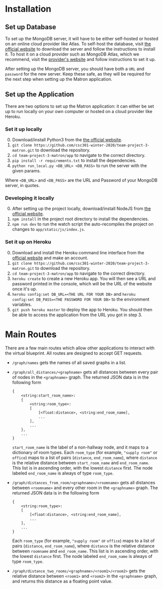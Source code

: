 # Installation

## Set up Database

To set up the MongoDB server, it will have to be either self-hosted or hosted on an online cloud provider like Atlas. 
To self-host the database, visit [the official website](https://www.mongodb.com/download-center/community) to download the server and follow the instructions to install it.
To host it on a cloud provider such as MongoDB Atlas, which we recommend, visit the [provider's website](https://www.mongodb.com/download-center/cloud) and follow instructions to set it up.

After setting up the MongoDB server, you should have both a `URL` and `password` for the new server. Keep these safe, as they will be required for the next step when setting up the Matron application.

## Set up the Application

There are two options to set up the Matron application: it can either be set up to run locally on your own computer or hosted on a cloud provider like Heroku.

### Set it up locally

0. Download/install Python3 from the [the official website](https://www.python.org/downloads/).
1. `git clone https://github.com/csc301-winter-2020/team-project-3-matron.git` to download the repository.
2. `cd team-project-3-matron/app` to navigate to the correct directory.
3. `pip install -r requirements.txt` to install the dependencies.
4. `python run_local.py <DB_URL> <DB_PASS>` to run the server with the given params.

Where `<DB_URL>` and `<DB_PASS>` are the URL and Password of your MongoDB server, in quotes.

<!--
1. Download the project from the repository either by downloading as a zip or running `git clone https://github.com/csc301-winter-2020/team-project-3-matron.git` from the command line

2. Ensure you have the latest version of Python installed. It can be downloaded from [the official website](https://www.python.org/downloads/).

3. Add two environment variables to your system

    1. Set the `DB_URL` variable to the URL of your MongoDB server from the previous section
    
    2. Set the `DB_PASS` variable to the password of of your MongoDB server from the previous section

4. Navigate to the project folder and then, from the command line, run `pip install -r requirements.txt` to install the Python dependencies needed to run the project.

5. From the command line, run `python ./app/main.py` to start the server. It can then be accessed from your web browser by navigating to `localhost:80`
-->

### Developing it locally

0. After setting up the project locally, download/install NodeJS from [the official website](https://nodejs.org/en/).
1. `npm install` in the project root directory to install the dependencies.
2. `npm run dev` to run the watch script the auto-recompiles the project on changes to `app/static/js/index.js`.

### Set it up on Heroku

0. Download and install the Heroku command line interface from the [official website](https://devcenter.heroku.com/articles/heroku-cli#download-and-install) and make an account.
1. `git clone https://github.com/csc301-winter-2020/team-project-3-matron.git` to download the repository.
2. `cd team-project-3-matron/app` to navigate to the correct directory.
3. `heroku create` to create a new Heroku app. You will then see a URL and password printed in the console, which will be the URL of the website once it's up.
4. `heroku config:set DB_URL=<THE URL FOR YOUR DB>` and `heroku config:set DB_PASS=<THE PASSWORD FOR YOUR DB>` to the environment variables.
5. `git push heroku master` to deploy the app to Heroku. You should then be able to access the application from the URL you got in step 3.

# Main Routes

There are a few main routes which allow other applications to interact with the virtual blueprint. All routes are designed to accept GET requests.

* `/graph/names` gets the names of all saved graphs in a list.
 
* `/graph/all_distances/<graphname>` gets all distances between every pair of nodes in the `<graphname>` graph. The returned JSON data is in the following form
    ```
    {
        <string:start_room_name>:
        {
            <string:room_type>:
            [
                [<float:distance>, <string:end_room_name],
                ...
            ],
            ...
        },
        ...
    }
    ```
    `start_room_name` is the label of a non-hallway node, and it maps to a dictionary of room types. Each `room_type` (for example, `"supply room"` or `office`) maps to a list of pairs (`distance`, `end_room_name`), where `distance` is the relative distance between `start_room_name` and `end_room_name`. This list is in ascending order, with the lowest `distance` first. The node labeled `end_room_name` is always of type `room_type`. 
 
* `/graph/distances_from_room/<graphname>/<roomname>` gets all distances between `<roomname>` and every other room in the `<graphname>` graph. The returned JSON data is in the following form
    ```
    {
        <string:room_type>:
        [
            [<float:distance>, <string:end_room_name],
            ...
        ],
        ...
    }
    ```
    Each `room_type` (for example, `"supply room"` or `office`) maps to a list of pairs (`distance`, `end_room_name`), where `distance` is the relative distance between `roomname` and `end_room_name`. This list is in ascending order, with the lowest `distance` first. The node labeled `end_room_name` is always of type `room_type`.
 
* `/graph/distance_two_rooms/<graphname>/<room1>/<room2>` gets the relative distance between `<room1>` and `<room2>` in the `<graphname>` graph, and returns this distance as a floating point value.
